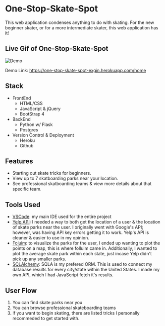 # One-Stop-Skate-Spot

This web application condenses anything to do with skating. For the new beginner skater, or for a more intermediate skater, this web application has it!

## Live Gif of One-Stop-Skate-Spot

![Demo](static/images/websitedemo.gif)

Demo Link: https://one-stop-skate-spot-exgin.herokuapp.com/home

## Stack

- FrontEnd
  - HTML/CSS
  - JavaScript & jQuery
  - BootStrap 4
- BackEnd
  - Python w/ Flask
  - Postgres
- Version Control & Deployment
  - Heroku
  - Github

## Features

- Starting out skate tricks for beginners.
- View up to 7 skatboarding parks near your location.
- See professional skatboarding teams & view more details about that specific team.

## Tools Used

- [VSCode](https://code.visualstudio.com/): my main IDE used for the entire project
- [Yelp API](https://www.yelp.com/developers/documentation/v3/business_search): I needed a way to both get the location of a user & the location of skate parks near the user. I originally went with Google's API; however, was having API key errors getting it to work. Yelp's API is cleaner & easier to use in my opinion.
- [Foluim](https://python-visualization.github.io/folium/): to visualize the parks for the user, I ended up wanting to plot the points on a map, this is where folluim came in. Additionally, I wanted to plot the average skate park within each state, just incase Yelp didn't pick up any smaller parks.
- [SQLAlchemy](https://www.sqlalchemy.org/): SQLA is my prefered ORM. This is used to connect my database results for every city/state within the United States. I made my own API, which I had JavaScript fetch it's results.

## User Flow

1. You can find skate parks near you
2. You can browse professional skateboarding teams
3. If you want to begin skating, there are listed tricks I personally recommeded to get started with.
